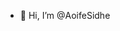- 👋 Hi, I’m @AoifeSidhe

<!---

- 👀 I’m interested in ...
- 🌱 I’m currently learning ...
- 💞️ I’m looking to collaborate on ...
- 📫 How to reach me ...

AoifeSidhe/AoifeSidhe is a ✨ special ✨ repository because its `README.md` (this file) appears on your GitHub profile.
You can click the Preview link to take a look at your changes.
--->
